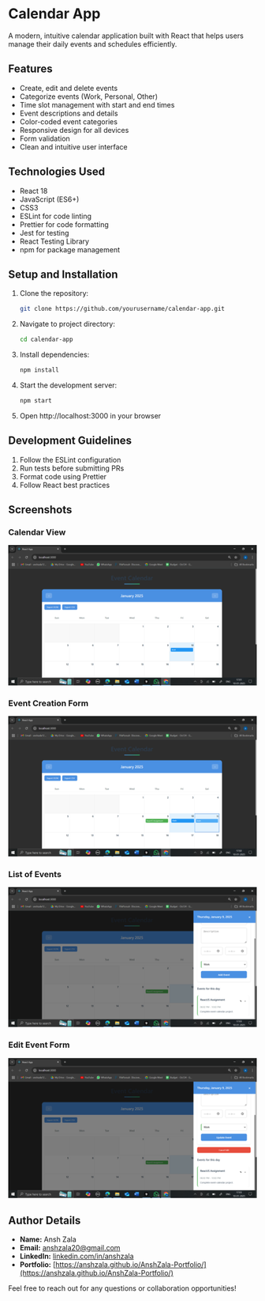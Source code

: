 # Calendar App

A modern, intuitive calendar application built with React that helps users manage their daily events and schedules efficiently.

## Features

- Create, edit and delete events
- Categorize events (Work, Personal, Other)
- Time slot management with start and end times
- Event descriptions and details
- Color-coded event categories
- Responsive design for all devices
- Form validation
- Clean and intuitive user interface

## Technologies Used

- React 18
- JavaScript (ES6+)
- CSS3
- ESLint for code linting
- Prettier for code formatting
- Jest for testing
- React Testing Library
- npm for package management

## Setup and Installation

1. Clone the repository:
   ```bash
   git clone https://github.com/yourusername/calendar-app.git
   ```
2. Navigate to project directory:
   ```bash
   cd calendar-app
   ```
3. Install dependencies:
   ```bash
   npm install
   ```
4. Start the development server:
   ```bash
   npm start
   ```
5. Open http://localhost:3000 in your browser

## Development Guidelines

1. Follow the ESLint configuration
2. Run tests before submitting PRs
3. Format code using Prettier
4. Follow React best practices

## Screenshots

### Calendar View
![Calendar View](./public/screenshots/Screenshot1.png)

### Event Creation Form
![Event Creation](./public/screenshots/Screenshot2.png)

### List of Events
![Event List](./public/screenshots/Screenshot3.png)

### Edit Event Form
![Edit Event](./public/screenshots/Screenshot4.png)

## Author Details

- **Name:** Ansh Zala
- **Email:** anshzala20@gmail.com
- **LinkedIn:** [linkedin.com/in/anshzala](https://www.linkedin.com/in/anshzala)
- **Portfolio:** [https://anshzala.github.io/AnshZala-Portfolio/](https://anshzala.github.io/AnshZala-Portfolio/)

Feel free to reach out for any questions or collaboration opportunities!